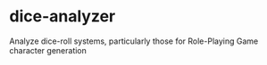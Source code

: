 # dice-analyzer
Analyze dice-roll systems, particularly those for Role-Playing Game character generation
